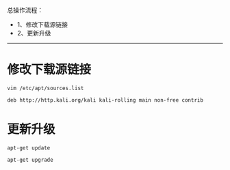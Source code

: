 总操作流程：
- 1、修改下载源链接
- 2、更新升级

***

# 修改下载源链接

```
vim /etc/apt/sources.list

```

```shell
deb http://http.kali.org/kali kali-rolling main non-free contrib
```

# 更新升级

```
apt-get update

apt-get upgrade
```